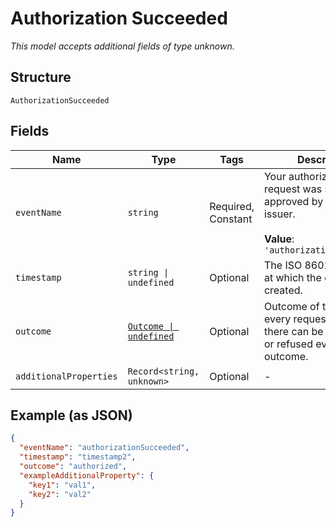 
# Authorization Succeeded

*This model accepts additional fields of type unknown.*

## Structure

`AuthorizationSucceeded`

## Fields

| Name | Type | Tags | Description |
|  --- | --- | --- | --- |
| `eventName` | `string` | Required, Constant | Your authorization request was successfully approved by the card issuer.<br><br>**Value**: `'authorizationSucceeded'` |
| `timestamp` | `string \| undefined` | Optional | The ISO 8601 date-time at which the event was created. |
| `outcome` | [`Outcome \| undefined`](../../doc/models/outcome.md) | Optional | Outcome of the event. For every requested event there can be a successful or refused event outcome. |
| `additionalProperties` | `Record<string, unknown>` | Optional | - |

## Example (as JSON)

```json
{
  "eventName": "authorizationSucceeded",
  "timestamp": "timestamp2",
  "outcome": "authorized",
  "exampleAdditionalProperty": {
    "key1": "val1",
    "key2": "val2"
  }
}
```

